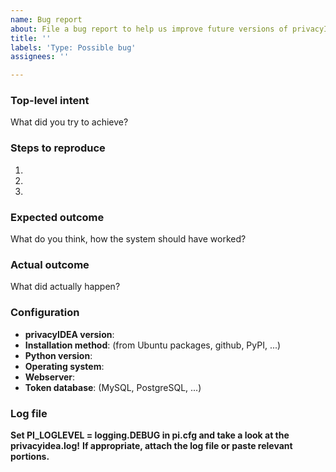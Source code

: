 ```yaml
---
name: Bug report
about: File a bug report to help us improve future versions of privacyIDEA
title: ''
labels: 'Type: Possible bug'
assignees: ''

---
```


<!--
Thank you for filing a bug within privacyIDEA. The more information you provide, the easier it is to identify the problem!

Issues are not meant for asking questions! You're welcome to ask questions in our community forum: https://community.privacyidea.org

privacyIDEA is licensed under the AGPL and comes without warranty. If you require reliable, professional help, please consider getting either
- consultancy 
  (https://netknights.it/en/leistungen/one-time-services/)
- or the privacyIDEA Enterprise Edition 
  (https://netknights.it/en/leistungen/service-level-agreements/)
-->

### Top-level intent

What did you try to achieve?

### Steps to reproduce

1.
2.
3.

### Expected outcome

What do you think, how the system should have worked?

### Actual outcome

What did actually happen?

### Configuration

* **privacyIDEA version**:
* **Installation method**: (from Ubuntu packages, github, PyPI, ...)
* **Python version**:
* **Operating system**:
* **Webserver**:
* **Token database**: (MySQL, PostgreSQL, ...)

### Log file

**Set PI_LOGLEVEL = logging.DEBUG in pi.cfg and take a look at the privacyidea.log!**
**If appropriate, attach the log file or paste relevant portions.**

